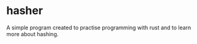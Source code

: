 # hasher

A simple program created to practise programming with rust and to learn more about hashing.
